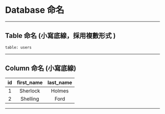 # Database 命名

---
## Table 命名 (小寫底線，採用複數形式 )

```
table: users
```
---
## Column 命名 (小寫底線)

| id | first_name | last_name |
| :---: | :---: | :---: |
| 1 | Sherlock | Holmes |
| 2 | Shelling | Ford |

---
